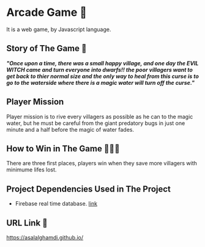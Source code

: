 # Arcade Game 🎲
It is a web game, by Javascript language.
## Story of The Game 📜
***"Once upon a time, there was a small happy village, and one day the EVIL WITCH came and turn everyone into dwarfs!! the poor villagers want to get back to thier normal size and the only way to heal from this curse is to go to the waterside where there is a magic water will turn off the curse."***
## Player Mission
Player mission is to rive every villagers as possible as he can to the magic water, but he must be careful from the giant predatory bugs in just one minute and a half before the magic of water fades.
## How to Win in The Game 🥇🥈🥉
There are three first places, players win when they save more villagers with minimume lifes lost.
## Project Dependencies Used in The Project
- Firebase real time database. [link](https://firebase.google.com/docs/database/web/start)
## URL Link 🔗
https://asalalghamdi.github.io/
